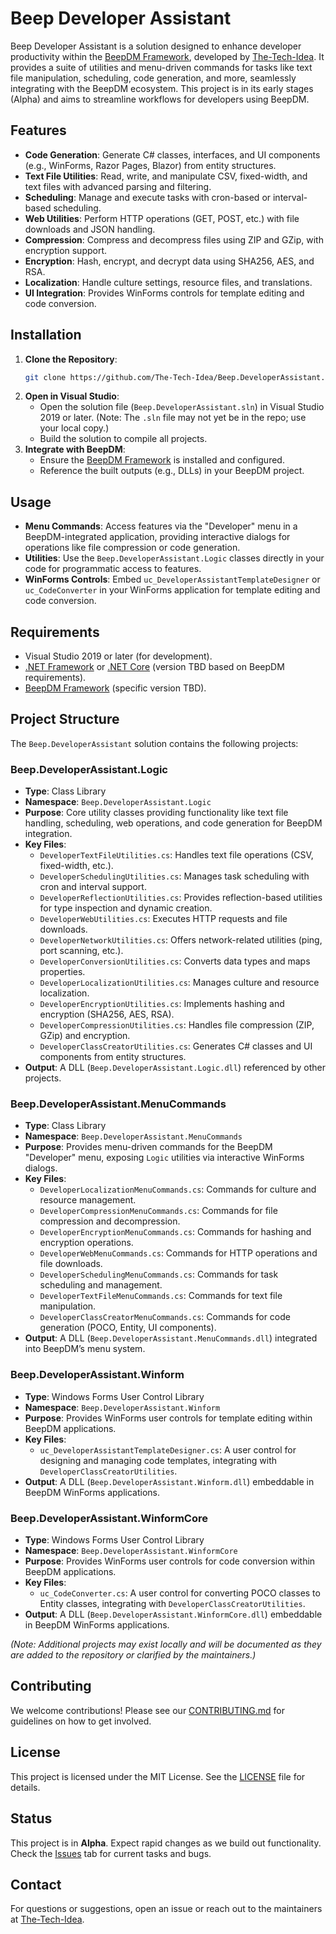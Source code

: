 # Beep Developer Assistant

Beep Developer Assistant is a solution designed to enhance developer productivity within the [BeepDM Framework](https://github.com/The-Tech-Idea/BeepDM), developed by [The-Tech-Idea](https://github.com/The-Tech-Idea). It provides a suite of utilities and menu-driven commands for tasks like text file manipulation, scheduling, code generation, and more, seamlessly integrating with the BeepDM ecosystem. This project is in its early stages (Alpha) and aims to streamline workflows for developers using BeepDM.

## Features
- **Code Generation**: Generate C# classes, interfaces, and UI components (e.g., WinForms, Razor Pages, Blazor) from entity structures.
- **Text File Utilities**: Read, write, and manipulate CSV, fixed-width, and text files with advanced parsing and filtering.
- **Scheduling**: Manage and execute tasks with cron-based or interval-based scheduling.
- **Web Utilities**: Perform HTTP operations (GET, POST, etc.) with file downloads and JSON handling.
- **Compression**: Compress and decompress files using ZIP and GZip, with encryption support.
- **Encryption**: Hash, encrypt, and decrypt data using SHA256, AES, and RSA.
- **Localization**: Handle culture settings, resource files, and translations.
- **UI Integration**: Provides WinForms controls for template editing and code conversion.

## Installation
1. **Clone the Repository**:
   ```bash
   git clone https://github.com/The-Tech-Idea/Beep.DeveloperAssistant.git
   ```
2. **Open in Visual Studio**:
   - Open the solution file (`Beep.DeveloperAssistant.sln`) in Visual Studio 2019 or later. (Note: The `.sln` file may not yet be in the repo; use your local copy.)
   - Build the solution to compile all projects.
3. **Integrate with BeepDM**:
   - Ensure the [BeepDM Framework](https://github.com/The-Tech-Idea/BeepDM) is installed and configured.
   - Reference the built outputs (e.g., DLLs) in your BeepDM project.

## Usage
- **Menu Commands**: Access features via the "Developer" menu in a BeepDM-integrated application, providing interactive dialogs for operations like file compression or code generation.
- **Utilities**: Use the `Beep.DeveloperAssistant.Logic` classes directly in your code for programmatic access to features.
- **WinForms Controls**: Embed `uc_DeveloperAssistantTemplateDesigner` or `uc_CodeConverter` in your WinForms application for template editing and code conversion.

## Requirements
- Visual Studio 2019 or later (for development).
- [.NET Framework](https://dotnet.microsoft.com/download) or [.NET Core](https://dotnet.microsoft.com/download) (version TBD based on BeepDM requirements).
- [BeepDM Framework](https://github.com/The-Tech-Idea/BeepDM) (specific version TBD).

## Project Structure
The `Beep.DeveloperAssistant` solution contains the following projects:

### Beep.DeveloperAssistant.Logic
- **Type**: Class Library
- **Namespace**: `Beep.DeveloperAssistant.Logic`
- **Purpose**: Core utility classes providing functionality like text file handling, scheduling, web operations, and code generation for BeepDM integration.
- **Key Files**:
  - `DeveloperTextFileUtilities.cs`: Handles text file operations (CSV, fixed-width, etc.).
  - `DeveloperSchedulingUtilities.cs`: Manages task scheduling with cron and interval support.
  - `DeveloperReflectionUtilities.cs`: Provides reflection-based utilities for type inspection and dynamic creation.
  - `DeveloperWebUtilities.cs`: Executes HTTP requests and file downloads.
  - `DeveloperNetworkUtilities.cs`: Offers network-related utilities (ping, port scanning, etc.).
  - `DeveloperConversionUtilities.cs`: Converts data types and maps properties.
  - `DeveloperLocalizationUtilities.cs`: Manages culture and resource localization.
  - `DeveloperEncryptionUtilities.cs`: Implements hashing and encryption (SHA256, AES, RSA).
  - `DeveloperCompressionUtilities.cs`: Handles file compression (ZIP, GZip) and encryption.
  - `DeveloperClassCreatorUtilities.cs`: Generates C# classes and UI components from entity structures.
- **Output**: A DLL (`Beep.DeveloperAssistant.Logic.dll`) referenced by other projects.

### Beep.DeveloperAssistant.MenuCommands
- **Type**: Class Library
- **Namespace**: `Beep.DeveloperAssistant.MenuCommands`
- **Purpose**: Provides menu-driven commands for the BeepDM "Developer" menu, exposing `Logic` utilities via interactive WinForms dialogs.
- **Key Files**:
  - `DeveloperLocalizationMenuCommands.cs`: Commands for culture and resource management.
  - `DeveloperCompressionMenuCommands.cs`: Commands for file compression and decompression.
  - `DeveloperEncryptionMenuCommands.cs`: Commands for hashing and encryption operations.
  - `DeveloperWebMenuCommands.cs`: Commands for HTTP operations and file downloads.
  - `DeveloperSchedulingMenuCommands.cs`: Commands for task scheduling and management.
  - `DeveloperTextFileMenuCommands.cs`: Commands for text file manipulation.
  - `DeveloperClassCreatorMenuCommands.cs`: Commands for code generation (POCO, Entity, UI components).
- **Output**: A DLL (`Beep.DeveloperAssistant.MenuCommands.dll`) integrated into BeepDM’s menu system.

### Beep.DeveloperAssistant.Winform
- **Type**: Windows Forms User Control Library
- **Namespace**: `Beep.DeveloperAssistant.Winform`
- **Purpose**: Provides WinForms user controls for template editing within BeepDM applications.
- **Key Files**:
  - `uc_DeveloperAssistantTemplateDesigner.cs`: A user control for designing and managing code templates, integrating with `DeveloperClassCreatorUtilities`.
- **Output**: A DLL (`Beep.DeveloperAssistant.Winform.dll`) embeddable in BeepDM WinForms applications.

### Beep.DeveloperAssistant.WinformCore
- **Type**: Windows Forms User Control Library
- **Namespace**: `Beep.DeveloperAssistant.WinformCore`
- **Purpose**: Provides WinForms user controls for code conversion within BeepDM applications.
- **Key Files**:
  - `uc_CodeConverter.cs`: A user control for converting POCO classes to Entity classes, integrating with `DeveloperClassCreatorUtilities`.
- **Output**: A DLL (`Beep.DeveloperAssistant.WinformCore.dll`) embeddable in BeepDM WinForms applications.

*(Note: Additional projects may exist locally and will be documented as they are added to the repository or clarified by the maintainers.)*

## Contributing
We welcome contributions! Please see our [CONTRIBUTING.md](CONTRIBUTING.md) for guidelines on how to get involved.

## License
This project is licensed under the MIT License. See the [LICENSE](LICENSE) file for details.

## Status
This project is in **Alpha**. Expect rapid changes as we build out functionality. Check the [Issues](https://github.com/The-Tech-Idea/Beep.DeveloperAssistant/issues) tab for current tasks and bugs.

## Contact
For questions or suggestions, open an issue or reach out to the maintainers at [The-Tech-Idea](https://github.com/The-Tech-Idea).
